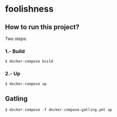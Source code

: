 # foolishness

## How to run this project?

Two steps:

### 1.- Build

```console
$ docker-compose build
```

### 2.- Up

```console
$ docker-compose up
```

## Gatling

```console
$ docker-compose -f docker-compose.gatling.yml up
```